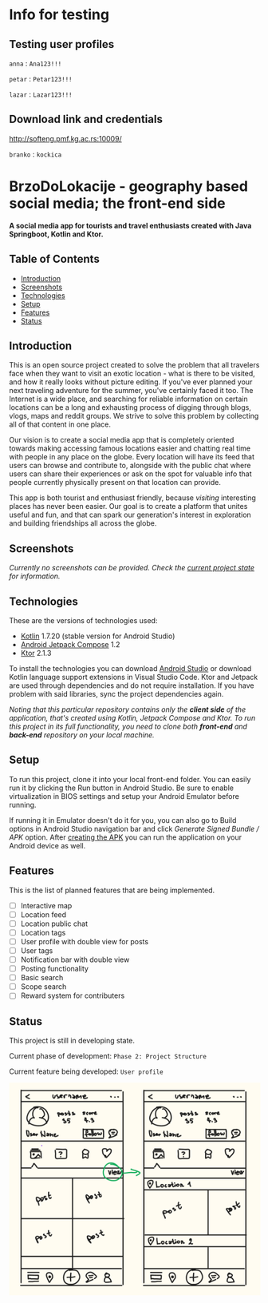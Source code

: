 # Info for testing

## Testing user profiles

`anna` : `Ana123!!!`

`petar` : `Petar123!!!`

`lazar` : `Lazar123!!!`

## Download link and credentials

http://softeng.pmf.kg.ac.rs:10009/

`branko` : `kockica`


# BrzoDoLokacije - geography based social media; the front-end side

**A social media app for tourists and travel enthusiasts created with Java Springboot, Kotlin and Ktor.**

## Table of Contents

* [Introduction](#introduction)
* [Screenshots](#screenshots)
* [Technologies](#technologies)
* [Setup](#setup)
* [Features](#features)
* [Status](#status)

## Introduction

This is an open source project created to solve the problem that all travelers face when they want to visit an exotic location - what is there to be visited, and how it really looks without picture editing. If you've ever planned your next traveling adventure for the summer, you've certainly faced it too. The Internet is a wide place, and searching for reliable information on certain locations can be a long and exhausting process of digging through blogs, vlogs, maps and reddit groups. We strive to solve this problem by collecting all of that content in one place.

Our vision is to create a social media app that is completely oriented towards making accessing famous locations easier and chatting real time with people in any place on the globe. Every location will have its feed that users can browse and contribute to, alongside with the public chat where users can share their experiences or ask on the spot for valuable info that people currently physically present on that location can provide. 

This app is both tourist and enthusiast friendly, because _visiting_ interesting places has never been easier. Our goal is to create a platform that unites useful and fun, and that can spark our generation's interest in exploration and building friendships all across the globe.

## Screenshots

_Currently no screenshots can be provided. Check the [current project state](#status) for information._

## Technologies

These are the versions of technologies used:
* [Kotlin](https://kotlinlang.org/) 1.7.20 (stable version for Android Studio)
* [Android Jetpack Compose](https://developer.android.com/jetpack) 1.2
* [Ktor](https://ktor.io/) 2.1.3

To install the technologies you can download [Android Studio](https://developer.android.com/studio?gclid=Cj0KCQjwnvOaBhDTARIsAJf8eVPdm1eDWEc36cUFeWmGSbDSWe9HaHSQXoNa2JNS7655Nm8sHm7mqskaAnPhEALw_wcB&gclsrc=aw.ds) or download Kotlin language support extensions in Visual Studio Code. Ktor and Jetpack are used through dependencies and do not require installation. If you have problem with said libraries, sync the project dependencies again. 

_Noting that this particular repository contains only the **client side** of the application, that's created using Kotlin, Jetpack Compose and Ktor. To run this project in its full functionality, you need to clone both **front-end** and **back-end** repository on your local machine._

## Setup

To run this project, clone it into your local front-end folder. You can easily run it by clicking the Run button in Android Studio. Be sure to enable virtualization in BIOS settings and setup your Android Emulator before running.

If running it in Emulator doesn't do it for you, you can also go to Build options in Android Studio navigation bar and click _Generate Signed Bundle / APK_ option. After [creating the APK](https://stackoverflow.com/questions/16622843/how-do-i-export-a-project-in-the-android-studio) you can run the application on your Android device as well.

## Features

This is the list of planned features that are being implemented. 
* [ ] Interactive map
* [ ] Location feed
* [ ] Location public chat
* [ ] Location tags
* [ ] User profile with double view for posts
* [ ] User tags
* [ ] Notification bar with double view
* [ ] Posting functionality
* [ ] Basic search
* [ ] Scope search
* [ ] Reward system for contributers

## Status

This project is still in developing state. 

Current phase of development: `Phase 2: Project Structure`

Current feature being developed: `User profile`

![User Profile Early Sketch](sketch-images/user-profile-sketch.png)
